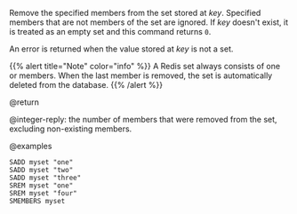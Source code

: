 Remove the specified members from the set stored at _key_.
Specified members that are not members of the set are ignored.
If _key_ doesn't exist, it is treated as an empty set and this command returns
`0`.

An error is returned when the value stored at _key_ is not a set.

{{% alert title="Note" color="info" %}}
A Redis set always consists of one or members.
When the last member is removed, the set is automatically deleted from the database.
{{% /alert %}}

@return

@integer-reply: the number of members that were removed from the set, excluding non-existing members.

@examples

```cli
SADD myset "one"
SADD myset "two"
SADD myset "three"
SREM myset "one"
SREM myset "four"
SMEMBERS myset
```
